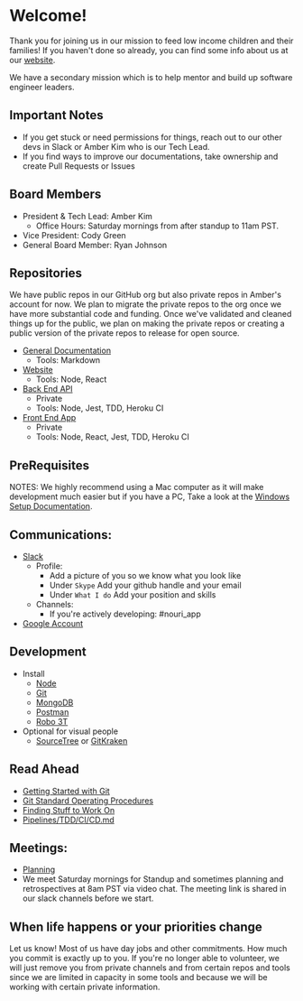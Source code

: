 # Welcome!
Thank you for joining us in our mission to feed low income children and their families! If you haven't done so already, you can find some info about us at our [website](https://nourimeals.com/).

We have a secondary mission which is to help mentor and build up software engineer leaders.

## Important Notes
- If you get stuck or need permissions for things, reach out to our other devs in Slack or Amber Kim who is our Tech Lead.
- If you find ways to improve our documentations, take ownership and create Pull Requests or Issues

## Board Members
- President & Tech Lead: Amber Kim
  - Office Hours: Saturday mornings from after standup to 11am PST.
- Vice President: Cody Green
- General Board Member: Ryan Johnson

## Repositories
We have public repos in our GitHub org but also private repos in Amber's account for now. We plan to migrate the private repos to the org once we have more substantial code and funding. Once we've validated and cleaned things up for the public, we plan on making the private repos or creating a public version of the private repos to release for open source.
- [General Documentation](https://github.com/nourimeals/documents)
  - Tools: Markdown
- [Website](https://github.com/nourimeals/website)
  - Tools: Node, React
- [Back End API](https://github.com/ambergkim/nouri-api)
  - Private
  - Tools: Node, Jest, TDD, Heroku CI
- [Front End App](https://github.com/ambergkim/nouri-native)
  - Private
  - Tools: Node, React, Jest, TDD, Heroku CI

## PreRequisites
NOTES: We highly recommend using a Mac computer as it will make development much easier but if you have a PC, Take a look at the [Windows Setup Documentation](windows-setup.md).

## Communications:
- [Slack](https://slack.com/downloads)
  - Profile:
    - Add a picture of you so we know what you look like
    - Under ```Skype``` Add your github handle and your email
    - Under ```What I do``` Add your position and skills
  - Channels:
    - If you're actively developing: #nouri_app
- [Google Account](https://accounts.google.com/signup/)

## Development
- Install
  - [Node](https://nodejs.org/en/download/)
  - [Git](https://www.atlassian.com/git/tutorials/install-git)
  - [MongoDB](https://docs.mongodb.com/manual/tutorial/install-mongodb-on-os-x/)
  - [Postman](https://www.getpostman.com/downloads/)
  - [Robo 3T](https://robomongo.org/download)
- Optional for visual people
  - [SourceTree](https://www.sourcetreeapp.com/) or [GitKraken](https://www.gitkraken.com/download)

## Read Ahead
- [Getting Started with Git](https://rogerdudler.github.io/git-guide/)
- [Git Standard Operating Procedures](../SOPs/Git_Standard_Operating_Procedures.md)
- [Finding Stuff to Work On](02_GitHub_Issues.md)
- [Pipelines/TDD/CI/CD.md](03_Pipelines_CI_CD.md)

## Meetings:
- [Planning](https://docs.google.com/document/d/1Q_A0m_WtXixXp2mU2jzjUKOdWEdRajeeUR6InBdEn9Y/edit#heading=h.5fm44xysy1n9)
- We meet Saturday mornings for Standup and sometimes planning and retrospectives at 8am PST via video chat. The meeting link is shared in our slack channels before we start.

## When life happens or your priorities change
Let us know! Most of us have day jobs and other commitments. How much you commit is exactly up to you. If you're no longer able to volunteer, we will just remove you from private channels and from certain repos and tools since we are limited in capacity in some tools and because we will be working with certain private information.